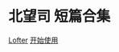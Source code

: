 <!-- ![logo](requests-html-logo.svg).element height="10px" width="10px" -->

# 北望司 短篇合集

[Lofter](https://futaningmengcha991.lofter.com/)
[开始使用](?id=_28)
